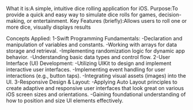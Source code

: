 What it is:A simple, intuitive dice rolling application for iOS.
Purpose:To provide a quick and easy way to simulate dice rolls for games, decision-making, or entertainment.
Key Features (briefly):Allows users to roll one or more dice, visually displays results

Concepts Applied:
1-Swift Programming Fundamentals:
-Declaration and manipulation of variables and constants.
-Working with arrays for data storage and retrieval.
-Implementing randomization logic for dynamic app behavior.
-Understanding basic data types and control flow.
2-User Interface (UI) Development:
-Utilizing UIKit to design and implement interactive user interfaces.
-Implementing event handling for user interactions (e.g., button taps).
-Integrating visual assets (images) into the UI.
3-Responsive Design & Layout:
-Applying Auto Layout principles to create adaptive and responsive user interfaces that look great on various iOS screen sizes and orientations.
-Gaining foundational understanding of how to position and size UI elements effectively.
